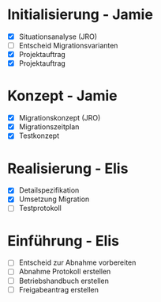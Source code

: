 # Initialisierung - Jamie

- [x] Situationsanalyse (JRO)
- [ ] Entscheid Migrationsvarianten
- [x] Projektauftrag
- [x] Projektauftrag
# Konzept - Jamie

- [x] Migrationskonzept (JRO)
- [x] Migrationszeitplan
- [x] Testkonzept

# Realisierung - Elis

- [x] Detailspezifikation
- [x] Umsetzung Migration
- [ ] Testprotokoll

# Einführung - Elis

- [ ] Entscheid zur Abnahme vorbereiten
- [ ] Abnahme Protokoll erstellen
- [ ] Betriebshandbuch erstellen
- [ ] Freigabeantrag erstellen
